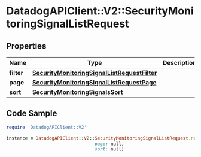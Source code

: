 # DatadogAPIClient::V2::SecurityMonitoringSignalListRequest

## Properties

Name | Type | Description | Notes
------------ | ------------- | ------------- | -------------
**filter** | [**SecurityMonitoringSignalListRequestFilter**](SecurityMonitoringSignalListRequestFilter.md) |  | [optional] 
**page** | [**SecurityMonitoringSignalListRequestPage**](SecurityMonitoringSignalListRequestPage.md) |  | [optional] 
**sort** | [**SecurityMonitoringSignalsSort**](SecurityMonitoringSignalsSort.md) |  | [optional] 

## Code Sample

```ruby
require 'DatadogAPIClient::V2'

instance = DatadogAPIClient::V2::SecurityMonitoringSignalListRequest.new(filter: null,
                                 page: null,
                                 sort: null)
```


